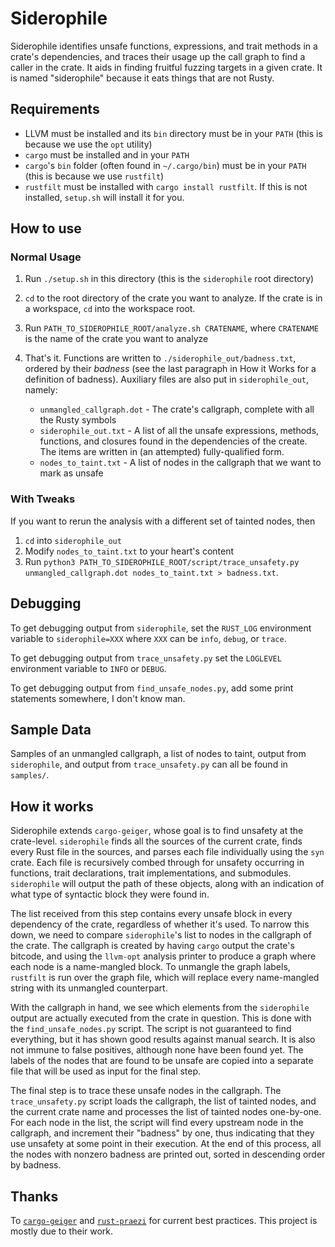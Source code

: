 # Siderophile

Siderophile identifies unsafe functions, expressions, and trait methods in a crate's dependencies, and traces their usage up the call graph to find a caller in the crate. It aids in finding fruitful fuzzing targets in a given crate. It is named "siderophile" because it eats things that are not Rusty.

## Requirements

  * LLVM must be installed and its `bin` directory must be in your `PATH` (this is because we use the `opt` utility)
  * `cargo` must be installed and in your `PATH`
  * `cargo`'s `bin` folder (often found in `~/.cargo/bin`) must be in your `PATH` (this is because we use `rustfilt`)
  * `rustfilt` must be installed with `cargo install rustfilt`. If this is not installed, `setup.sh` will install it for you.

## How to use

### Normal Usage

1. Run `./setup.sh` in this directory (this is the `siderophile` root directory)

2. `cd` to the root directory of the crate you want to analyze. If the crate is in a workspace, `cd` into the workspace root.

3. Run `PATH_TO_SIDEROPHILE_ROOT/analyze.sh CRATENAME`, where `CRATENAME` is the name of the crate you want to analyze

4. That's it. Functions are written to `./siderophile_out/badness.txt`, ordered by their _badness_ (see the last paragraph in How it Works for a definition of badness). Auxiliary files are also put in `siderophile_out`, namely:
    * `unmangled_callgraph.dot` - The crate's callgraph, complete with all the Rusty symbols
    * `siderophile_out.txt` - A list of all the unsafe expressions, methods, functions, and closures found in the dependencies of the create. The items are written in (an attempted) fully-qualified form.
    * `nodes_to_taint.txt` - A list of nodes in the callgraph that we want to mark as unsafe

### With Tweaks

If you want to rerun the analysis with a different set of tainted nodes, then
1. `cd` into `siderophile_out`
2. Modify `nodes_to_taint.txt` to your heart's content
3. Run `python3 PATH_TO_SIDEROPHILE_ROOT/script/trace_unsafety.py unmangled_callgraph.dot nodes_to_taint.txt > badness.txt`.

## Debugging

To get debugging output from `siderophile`, set the `RUST_LOG` environment variable to `siderophile=XXX` where `XXX` can be `info`, `debug`, or `trace`.

To get debugging output from `trace_unsafety.py` set the `LOGLEVEL` environment variable to `INFO` or `DEBUG`.

To get debugging output from `find_unsafe_nodes.py`, add some print statements somewhere, I don't know man.

## Sample Data

Samples of an unmangled callgraph, a list of nodes to taint, output from `siderophile`, and output from `trace_unsafety.py` can all be found in `samples/`.

## How it works

Siderophile extends `cargo-geiger`, whose goal is to find unsafety at the crate-level. `siderophile` finds all the sources of the current crate, finds every Rust file in the sources, and parses each file individually using the `syn` crate. Each file is recursively combed through for unsafety occurring in functions, trait declarations, trait implementations, and submodules. `siderophile` will output the path of these objects, along with an indication of what type of syntactic block they were found in.

The list received from this step contains every unsafe block in every dependency of the crate, regardless of whether it's used. To narrow this down, we need to compare `siderophile`'s list to nodes in the callgraph of the crate. The callgraph is created by having `cargo` output the crate's bitcode, and using the `llvm-opt` analysis printer to produce a graph where each node is a name-mangled block. To unmangle the graph labels, `rustfilt` is run over the graph file, which will replace every name-mangled string with its unmangled counterpart.

With the callgraph in hand, we see which elements from the `siderophile` output are actually executed from the crate in question. This is done with the `find_unsafe_nodes.py` script. The script is not guaranteed to find everything, but it has shown good results against manual search. It is also not immune to false positives, although none have been found yet. The labels of the nodes that are found to be unsafe are copied into a separate file that will be used as input for the final step.

The final step is to trace these unsafe nodes in the callgraph. The `trace_unsafety.py` script loads the callgraph, the list of tainted nodes, and the current crate name and processes the list of tainted nodes one-by-one. For each node in the list, the script will find every upstream node in the callgraph, and increment their "badness" by one, thus indicating that they use unsafety at some point in their execution. At the end of this process, all the nodes with nonzero badness are printed out, sorted in descending order by badness.

## Thanks

To [`cargo-geiger`](https://github.com/anderejd/cargo-geiger) and [`rust-praezi`](https://github.com/praezi/rust/) for current best practices. This project is mostly due to their work.
